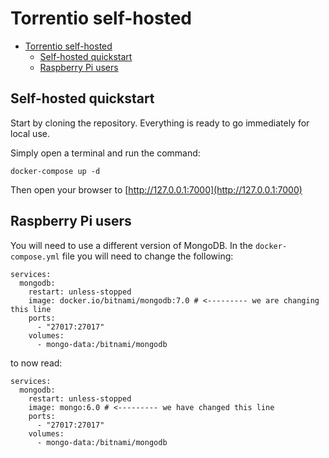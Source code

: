 # Torrentio self-hosted

- [Torrentio self-hosted](#torrentio-self-hosted)
  - [Self-hosted quickstart](#self-hosted-quickstart)
  - [Raspberry Pi users](#raspberry-pi-users)

## Self-hosted quickstart

Start by cloning the repository. Everything is ready to go immediately for local use.

Simply open a terminal and run the command:

```
docker-compose up -d
```

Then open your browser to [http://127.0.0.1:7000](http://127.0.0.1:7000)

## Raspberry Pi users

You will need to use a different version of MongoDB. In the `docker-compose.yml` file you will need to change the following:

```
services:
  mongodb:
    restart: unless-stopped
    image: docker.io/bitnami/mongodb:7.0 # <--------- we are changing this line
    ports:
      - "27017:27017"
    volumes:
      - mongo-data:/bitnami/mongodb
```

to now read:

```
services:
  mongodb:
    restart: unless-stopped
    image: mongo:6.0 # <--------- we have changed this line
    ports:
      - "27017:27017"
    volumes:
      - mongo-data:/bitnami/mongodb
```
